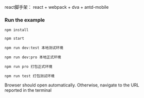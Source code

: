 react脚手架：
  react + webpack + dva + antd-mobile




### Run the example

```
npm install

npm start

npm run dev:test 本地测试环境

npm run dev:pro 本地正式环境

npm run pro 打包正式环境

npm run test 打包测试环境

```

Browser should open automatically. Otherwise, navigate to the URL reported in the terminal

